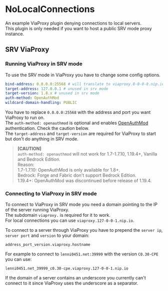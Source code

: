 # NoLocalConnections
An example ViaProxy plugin denying connections to local servers.\
This plugin is only needed if you want to host a public SRV mode proxy instance.

## SRV ViaProxy
### Running ViaProxy in SRV mode
To use the SRV mode in ViaProxy you have to change some config options.
```yaml
bind-address: 0.0.0.0:25568 # will translate to viaproxy.0-0-0-0.nip.io:25568
target-address: 127.0.0.1 # unused in srv mode
target-version: 1.8.x # unused in srv mode
auth-method: OpenAuthMod
wildcard-domain-handling: PUBLIC
```
You have to replace `0.0.0.0:25568` with the address and port you want ViaProxy to run on.\
The `auth-method: openauthmod` is optional and enables [OpenAuthMod](https://github.com/RaphiMC/OpenAuthMod) authentication. Check the caution below.\
The `target-address` and `target-version` are required for ViaProxy to start but don't do anything in SRV mode.

> <b>[CAUTION]</b>\
> `auth-method: openauthmod` will not work for 1.7-1.7.10, 1.19.4+, Vanilla and Bedrock Edition.\
> Reason:\
> 1.7-1.7.10: OpenAuthMod is only available for 1.8+.\
> Bedrock: Forge and Fabric don't support Bedrock Edition.\
> 1.19.4+: OpenAuthMod was discontinued before release of 1.19.4.

### Connecting to ViaProxy in SRV mode
To connect to ViaProxy in SRV mode you need a domain pointing to the IP of the server running ViaProxy.\
The subdomain `viaproxy.` is required for it to work.\
For local connections you can use `viaproxy.127-0-0-1.nip.io`.

To connect to a server through ViaProxy you have to prepend the `server ip`, `server port` and `version` to your domain:
```
address_port_version.viaproxy.hostname
```

For example to connect to `lenni0451.net:39999` with the version `C0.30-CPE` you can use:
```
lenni0451.net_39999_c0.30-cpe.viaproxy.127-0-0-1.nip.io
```

If the domain of a server contains an underscore you currently can't connect to it since ViaProxy uses the underscore as a separator.
